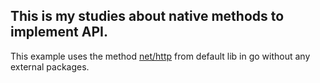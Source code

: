 ## This is my studies about native methods to implement API.
This example uses the method [net/http](https://pkg.go.dev/net/http@go1.23.4) from default lib in go without any external packages.


